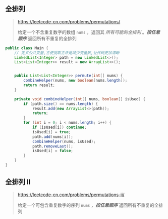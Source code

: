 ## 全排列

>https://leetcode-cn.com/problems/permutations/
>
>给定一个不含重复数字的数组 `nums` ，返回其 *所有可能的全排列* 。***按任意顺序*** 返回所有不重复的全排列

```java
public class Main {
    // 定义公共变量,方便提取方法是减少变量数,让代码更加清晰
    LinkedList<Integer> path = new LinkedList<>();
    List<List<Integer>> result = new ArrayList<>();


    public List<List<Integer>> permute(int[] nums) {
        combineHelper(nums, new boolean[nums.length]);
        return result;
    }

    private void combineHelper(int[] nums, boolean[] isUsed) {
        if (path.size() == nums.length) {
            result.add(new ArrayList<>(path));
            return;
        }
        for (int i = 0; i < nums.length; i++) {
            if (isUsed[i]) continue;
            isUsed[i] = true;
            path.add(nums[i]);
            combineHelper(nums, isUsed);
            path.removeLast();
            isUsed[i] = false;
        }
    }
}
```

## 全排列 II

>https://leetcode-cn.com/problems/permutations-ii/
>
>给定一个可包含重复数字的序列 `nums` ，***按任意顺序*** 返回所有不重复的全排列

```

```

